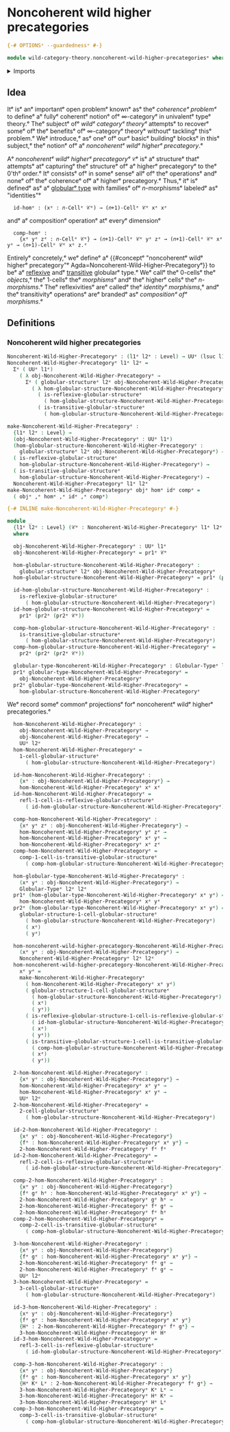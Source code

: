 # Noncoherent wild higher precategories

```agda
{-# OPTIONSᵉ --guardednessᵉ #-}

module wild-category-theory.noncoherent-wild-higher-precategoriesᵉ where
```

<details><summary>Imports</summary>

```agda
open import category-theory.precategoriesᵉ

open import foundation.action-on-identifications-binary-functionsᵉ
open import foundation.cartesian-product-typesᵉ
open import foundation.dependent-pair-typesᵉ
open import foundation.function-typesᵉ
open import foundation.homotopiesᵉ
open import foundation.identity-typesᵉ
open import foundation.setsᵉ
open import foundation.strictly-involutive-identity-typesᵉ
open import foundation.universe-levelsᵉ

open import structured-types.globular-typesᵉ
open import structured-types.reflexive-globular-typesᵉ
open import structured-types.transitive-globular-typesᵉ
```

</details>

## Idea

Itᵉ isᵉ anᵉ importantᵉ open problemᵉ knownᵉ asᵉ theᵉ _coherenceᵉ problemᵉ_ to defineᵉ aᵉ
fullyᵉ coherentᵉ notionᵉ ofᵉ $∞$-categoryᵉ in univalentᵉ typeᵉ theory.ᵉ Theᵉ subjectᵉ ofᵉ
_wildᵉ categoryᵉ theoryᵉ_ attemptsᵉ to recoverᵉ someᵉ ofᵉ theᵉ benefitsᵉ ofᵉ $∞$-categoryᵉ
theoryᵉ withoutᵉ tacklingᵉ thisᵉ problem.ᵉ Weᵉ introduce,ᵉ asᵉ oneᵉ ofᵉ ourᵉ basicᵉ buildingᵉ
blocksᵉ in thisᵉ subject,ᵉ theᵉ notionᵉ ofᵉ aᵉ _noncoherentᵉ wildᵉ higherᵉ precategory_.ᵉ

Aᵉ _noncoherentᵉ wildᵉ higherᵉ precategoryᵉ_ `𝒞`ᵉ isᵉ aᵉ structureᵉ thatᵉ attemptsᵉ atᵉ
capturingᵉ theᵉ structureᵉ ofᵉ aᵉ higherᵉ precategoryᵉ to theᵉ $0$'thᵉ order.ᵉ Itᵉ consistsᵉ
ofᵉ in someᵉ senseᵉ allᵉ ofᵉ theᵉ operationsᵉ andᵉ noneᵉ ofᵉ theᵉ coherenceᵉ ofᵉ aᵉ higherᵉ
precategory.ᵉ Thus,ᵉ itᵉ isᵉ definedᵉ asᵉ aᵉ
[globularᵉ type](structured-types.globular-types.mdᵉ) with familiesᵉ ofᵉ
$n$-morphismsᵉ labeledᵉ asᵉ "identities"ᵉ

```text
  id-homᵉ : (xᵉ : 𝑛-Cellᵉ 𝒞ᵉ) → (𝑛+1)-Cellᵉ 𝒞ᵉ xᵉ xᵉ
```

andᵉ aᵉ compositionᵉ operationᵉ atᵉ everyᵉ dimensionᵉ

```text
  comp-homᵉ :
    {xᵉ yᵉ zᵉ : 𝑛-Cellᵉ 𝒞ᵉ} → (𝑛+1)-Cellᵉ 𝒞ᵉ yᵉ zᵉ → (𝑛+1)-Cellᵉ 𝒞ᵉ xᵉ yᵉ → (𝑛+1)-Cellᵉ 𝒞ᵉ xᵉ z.ᵉ
```

Entirelyᵉ concretely,ᵉ weᵉ defineᵉ aᵉ
{{#conceptᵉ "noncoherentᵉ wildᵉ higherᵉ precategory"ᵉ Agda=Noncoherent-Wild-Higher-Precategoryᵉ}}
to beᵉ aᵉ [reflexive](structured-types.reflexive-globular-types.mdᵉ) andᵉ
[transitive](structured-types.transitive-globular-types.mdᵉ) globularᵉ type.ᵉ Weᵉ
callᵉ theᵉ 0-cellsᵉ theᵉ _objects_,ᵉ theᵉ 1-cellsᵉ theᵉ _morphismsᵉ_ andᵉ theᵉ higherᵉ cellsᵉ
theᵉ _$n$-morphisms_.ᵉ Theᵉ reflexivitiesᵉ areᵉ calledᵉ theᵉ _identityᵉ morphisms_,ᵉ andᵉ
theᵉ transitivityᵉ operationsᵉ areᵉ brandedᵉ asᵉ _compositionᵉ ofᵉ morphisms_.ᵉ

## Definitions

### Noncoherent wild higher precategories

```agda
Noncoherent-Wild-Higher-Precategoryᵉ : (l1ᵉ l2ᵉ : Level) → UUᵉ (lsuc l1ᵉ ⊔ lsuc l2ᵉ)
Noncoherent-Wild-Higher-Precategoryᵉ l1ᵉ l2ᵉ =
  Σᵉ ( UUᵉ l1ᵉ)
    ( λ obj-Noncoherent-Wild-Higher-Precategoryᵉ →
      Σᵉ ( globular-structureᵉ l2ᵉ obj-Noncoherent-Wild-Higher-Precategoryᵉ)
        ( λ hom-globular-structure-Noncoherent-Wild-Higher-Precategoryᵉ →
          ( is-reflexive-globular-structureᵉ
            ( hom-globular-structure-Noncoherent-Wild-Higher-Precategoryᵉ)) ×ᵉ
          ( is-transitive-globular-structureᵉ
            ( hom-globular-structure-Noncoherent-Wild-Higher-Precategoryᵉ))))

make-Noncoherent-Wild-Higher-Precategoryᵉ :
  {l1ᵉ l2ᵉ : Level} →
  (obj-Noncoherent-Wild-Higher-Precategoryᵉ : UUᵉ l1ᵉ)
  (hom-globular-structure-Noncoherent-Wild-Higher-Precategoryᵉ :
    globular-structureᵉ l2ᵉ obj-Noncoherent-Wild-Higher-Precategoryᵉ) →
  ( is-reflexive-globular-structureᵉ
    hom-globular-structure-Noncoherent-Wild-Higher-Precategoryᵉ) →
  ( is-transitive-globular-structureᵉ
    hom-globular-structure-Noncoherent-Wild-Higher-Precategoryᵉ) →
  Noncoherent-Wild-Higher-Precategoryᵉ l1ᵉ l2ᵉ
make-Noncoherent-Wild-Higher-Precategoryᵉ objᵉ homᵉ idᵉ compᵉ =
  ( objᵉ ,ᵉ homᵉ ,ᵉ idᵉ ,ᵉ compᵉ)

{-# INLINE make-Noncoherent-Wild-Higher-Precategoryᵉ #-}

module _
  {l1ᵉ l2ᵉ : Level} (𝒞ᵉ : Noncoherent-Wild-Higher-Precategoryᵉ l1ᵉ l2ᵉ)
  where

  obj-Noncoherent-Wild-Higher-Precategoryᵉ : UUᵉ l1ᵉ
  obj-Noncoherent-Wild-Higher-Precategoryᵉ = pr1ᵉ 𝒞ᵉ

  hom-globular-structure-Noncoherent-Wild-Higher-Precategoryᵉ :
    globular-structureᵉ l2ᵉ obj-Noncoherent-Wild-Higher-Precategoryᵉ
  hom-globular-structure-Noncoherent-Wild-Higher-Precategoryᵉ = pr1ᵉ (pr2ᵉ 𝒞ᵉ)

  id-hom-globular-structure-Noncoherent-Wild-Higher-Precategoryᵉ :
    is-reflexive-globular-structureᵉ
      ( hom-globular-structure-Noncoherent-Wild-Higher-Precategoryᵉ)
  id-hom-globular-structure-Noncoherent-Wild-Higher-Precategoryᵉ =
    pr1ᵉ (pr2ᵉ (pr2ᵉ 𝒞ᵉ))

  comp-hom-globular-structure-Noncoherent-Wild-Higher-Precategoryᵉ :
    is-transitive-globular-structureᵉ
      ( hom-globular-structure-Noncoherent-Wild-Higher-Precategoryᵉ)
  comp-hom-globular-structure-Noncoherent-Wild-Higher-Precategoryᵉ =
    pr2ᵉ (pr2ᵉ (pr2ᵉ 𝒞ᵉ))

  globular-type-Noncoherent-Wild-Higher-Precategoryᵉ : Globular-Typeᵉ l1ᵉ l2ᵉ
  pr1ᵉ globular-type-Noncoherent-Wild-Higher-Precategoryᵉ =
    obj-Noncoherent-Wild-Higher-Precategoryᵉ
  pr2ᵉ globular-type-Noncoherent-Wild-Higher-Precategoryᵉ =
    hom-globular-structure-Noncoherent-Wild-Higher-Precategoryᵉ
```

Weᵉ record someᵉ commonᵉ projectionsᵉ forᵉ noncoherentᵉ wildᵉ higherᵉ precategories.ᵉ

```agda
  hom-Noncoherent-Wild-Higher-Precategoryᵉ :
    obj-Noncoherent-Wild-Higher-Precategoryᵉ →
    obj-Noncoherent-Wild-Higher-Precategoryᵉ →
    UUᵉ l2ᵉ
  hom-Noncoherent-Wild-Higher-Precategoryᵉ =
    1-cell-globular-structureᵉ
      ( hom-globular-structure-Noncoherent-Wild-Higher-Precategoryᵉ)

  id-hom-Noncoherent-Wild-Higher-Precategoryᵉ :
    {xᵉ : obj-Noncoherent-Wild-Higher-Precategoryᵉ} →
    hom-Noncoherent-Wild-Higher-Precategoryᵉ xᵉ xᵉ
  id-hom-Noncoherent-Wild-Higher-Precategoryᵉ =
    refl-1-cell-is-reflexive-globular-structureᵉ
      ( id-hom-globular-structure-Noncoherent-Wild-Higher-Precategoryᵉ)

  comp-hom-Noncoherent-Wild-Higher-Precategoryᵉ :
    {xᵉ yᵉ zᵉ : obj-Noncoherent-Wild-Higher-Precategoryᵉ} →
    hom-Noncoherent-Wild-Higher-Precategoryᵉ yᵉ zᵉ →
    hom-Noncoherent-Wild-Higher-Precategoryᵉ xᵉ yᵉ →
    hom-Noncoherent-Wild-Higher-Precategoryᵉ xᵉ zᵉ
  comp-hom-Noncoherent-Wild-Higher-Precategoryᵉ =
    comp-1-cell-is-transitive-globular-structureᵉ
      ( comp-hom-globular-structure-Noncoherent-Wild-Higher-Precategoryᵉ)

  hom-globular-type-Noncoherent-Wild-Higher-Precategoryᵉ :
    (xᵉ yᵉ : obj-Noncoherent-Wild-Higher-Precategoryᵉ) →
    Globular-Typeᵉ l2ᵉ l2ᵉ
  pr1ᵉ (hom-globular-type-Noncoherent-Wild-Higher-Precategoryᵉ xᵉ yᵉ) =
    hom-Noncoherent-Wild-Higher-Precategoryᵉ xᵉ yᵉ
  pr2ᵉ (hom-globular-type-Noncoherent-Wild-Higher-Precategoryᵉ xᵉ yᵉ) =
    globular-structure-1-cell-globular-structureᵉ
      ( hom-globular-structure-Noncoherent-Wild-Higher-Precategoryᵉ)
      ( xᵉ)
      ( yᵉ)

  hom-noncoherent-wild-higher-precategory-Noncoherent-Wild-Higher-Precategoryᵉ :
    (xᵉ yᵉ : obj-Noncoherent-Wild-Higher-Precategoryᵉ) →
    Noncoherent-Wild-Higher-Precategoryᵉ l2ᵉ l2ᵉ
  hom-noncoherent-wild-higher-precategory-Noncoherent-Wild-Higher-Precategoryᵉ
    xᵉ yᵉ =
    make-Noncoherent-Wild-Higher-Precategoryᵉ
      ( hom-Noncoherent-Wild-Higher-Precategoryᵉ xᵉ yᵉ)
      ( globular-structure-1-cell-globular-structureᵉ
        ( hom-globular-structure-Noncoherent-Wild-Higher-Precategoryᵉ)
        ( xᵉ)
        ( yᵉ))
      ( is-reflexive-globular-structure-1-cell-is-reflexive-globular-structureᵉ
        ( id-hom-globular-structure-Noncoherent-Wild-Higher-Precategoryᵉ)
        ( xᵉ)
        ( yᵉ))
      ( is-transitive-globular-structure-1-cell-is-transitive-globular-structureᵉ
        ( comp-hom-globular-structure-Noncoherent-Wild-Higher-Precategoryᵉ)
        ( xᵉ)
        ( yᵉ))
```

```agda
  2-hom-Noncoherent-Wild-Higher-Precategoryᵉ :
    {xᵉ yᵉ : obj-Noncoherent-Wild-Higher-Precategoryᵉ} →
    hom-Noncoherent-Wild-Higher-Precategoryᵉ xᵉ yᵉ →
    hom-Noncoherent-Wild-Higher-Precategoryᵉ xᵉ yᵉ →
    UUᵉ l2ᵉ
  2-hom-Noncoherent-Wild-Higher-Precategoryᵉ =
    2-cell-globular-structureᵉ
      ( hom-globular-structure-Noncoherent-Wild-Higher-Precategoryᵉ)

  id-2-hom-Noncoherent-Wild-Higher-Precategoryᵉ :
    {xᵉ yᵉ : obj-Noncoherent-Wild-Higher-Precategoryᵉ}
    {fᵉ : hom-Noncoherent-Wild-Higher-Precategoryᵉ xᵉ yᵉ} →
    2-hom-Noncoherent-Wild-Higher-Precategoryᵉ fᵉ fᵉ
  id-2-hom-Noncoherent-Wild-Higher-Precategoryᵉ =
    refl-2-cell-is-reflexive-globular-structureᵉ
      ( id-hom-globular-structure-Noncoherent-Wild-Higher-Precategoryᵉ)

  comp-2-hom-Noncoherent-Wild-Higher-Precategoryᵉ :
    {xᵉ yᵉ : obj-Noncoherent-Wild-Higher-Precategoryᵉ}
    {fᵉ gᵉ hᵉ : hom-Noncoherent-Wild-Higher-Precategoryᵉ xᵉ yᵉ} →
    2-hom-Noncoherent-Wild-Higher-Precategoryᵉ gᵉ hᵉ →
    2-hom-Noncoherent-Wild-Higher-Precategoryᵉ fᵉ gᵉ →
    2-hom-Noncoherent-Wild-Higher-Precategoryᵉ fᵉ hᵉ
  comp-2-hom-Noncoherent-Wild-Higher-Precategoryᵉ =
    comp-2-cell-is-transitive-globular-structureᵉ
      ( comp-hom-globular-structure-Noncoherent-Wild-Higher-Precategoryᵉ)
```

```agda
  3-hom-Noncoherent-Wild-Higher-Precategoryᵉ :
    {xᵉ yᵉ : obj-Noncoherent-Wild-Higher-Precategoryᵉ}
    {fᵉ gᵉ : hom-Noncoherent-Wild-Higher-Precategoryᵉ xᵉ yᵉ} →
    2-hom-Noncoherent-Wild-Higher-Precategoryᵉ fᵉ gᵉ →
    2-hom-Noncoherent-Wild-Higher-Precategoryᵉ fᵉ gᵉ →
    UUᵉ l2ᵉ
  3-hom-Noncoherent-Wild-Higher-Precategoryᵉ =
    3-cell-globular-structureᵉ
      ( hom-globular-structure-Noncoherent-Wild-Higher-Precategoryᵉ)

  id-3-hom-Noncoherent-Wild-Higher-Precategoryᵉ :
    {xᵉ yᵉ : obj-Noncoherent-Wild-Higher-Precategoryᵉ}
    {fᵉ gᵉ : hom-Noncoherent-Wild-Higher-Precategoryᵉ xᵉ yᵉ}
    {Hᵉ : 2-hom-Noncoherent-Wild-Higher-Precategoryᵉ fᵉ gᵉ} →
    3-hom-Noncoherent-Wild-Higher-Precategoryᵉ Hᵉ Hᵉ
  id-3-hom-Noncoherent-Wild-Higher-Precategoryᵉ =
    refl-3-cell-is-reflexive-globular-structureᵉ
      ( id-hom-globular-structure-Noncoherent-Wild-Higher-Precategoryᵉ)

  comp-3-hom-Noncoherent-Wild-Higher-Precategoryᵉ :
    {xᵉ yᵉ : obj-Noncoherent-Wild-Higher-Precategoryᵉ}
    {fᵉ gᵉ : hom-Noncoherent-Wild-Higher-Precategoryᵉ xᵉ yᵉ}
    {Hᵉ Kᵉ Lᵉ : 2-hom-Noncoherent-Wild-Higher-Precategoryᵉ fᵉ gᵉ} →
    3-hom-Noncoherent-Wild-Higher-Precategoryᵉ Kᵉ Lᵉ →
    3-hom-Noncoherent-Wild-Higher-Precategoryᵉ Hᵉ Kᵉ →
    3-hom-Noncoherent-Wild-Higher-Precategoryᵉ Hᵉ Lᵉ
  comp-3-hom-Noncoherent-Wild-Higher-Precategoryᵉ =
    comp-3-cell-is-transitive-globular-structureᵉ
      ( comp-hom-globular-structure-Noncoherent-Wild-Higher-Precategoryᵉ)
```
